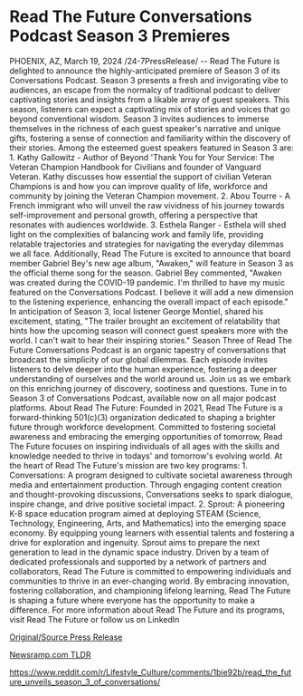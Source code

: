 # Read The Future Conversations Podcast Season 3 Premieres

PHOENIX, AZ, March 19, 2024 /24-7PressRelease/ -- Read The Future is delighted to announce the highly-anticipated premiere of Season 3 of its Conversations Podcast. Season 3 presents a fresh and invigorating vibe to audiences, an escape from the normalcy of traditional podcast to deliver captivating stories and insights from a likable array of guest speakers.  This season, listeners can expect a captivating mix of stories and voices that go beyond conventional wisdom. Season 3 invites audiences to immerse themselves in the richness of each guest speaker's narrative and unique gifts, fostering a sense of connection and familiarity within the discovery of their stories.  Among the esteemed guest speakers featured in Season 3 are:  1. Kathy Gallowitz - Author of Beyond 'Thank You for Your Service: The Veteran Champion Handbook for Civilians and founder of Vanguard Veteran. Kathy discusses how essential the support of civilian Veteran Champions is and how you can improve quality of life, workforce and community by joining the Veteran Champion movement.  2. Abou Tourre - A French immigrant who will unveil the raw vividness of his journey towards self-improvement and personal growth, offering a perspective that resonates with audiences worldwide.  3. Esthela Ranger - Esthela will shed light on the complexities of balancing work and family life, providing relatable trajectories and strategies for navigating the everyday dilemmas we all face.  Additionally, Read The Future is excited to announce that board member Gabriel Bey's new age album, "Awaken," will feature in Season 3 as the official theme song for the season. Gabriel Bey commented, "Awaken was created during the COVID-19 pandemic. I'm thrilled to have my music featured on the Conversations Podcast. I believe it will add a new dimension to the listening experience, enhancing the overall impact of each episode."  In anticipation of Season 3, local listener George Montiel, shared his excitement, stating, "The trailer brought an excitement of relatability that hints how the upcoming season will connect guest speakers more with the world. I can't wait to hear their inspiring stories."  Season Three of Read The Future Conversations Podcast is an organic tapestry of conversations that broadcast the simplicity of our global dilemmas. Each episode invites listeners to delve deeper into the human experience, fostering a deeper understanding of ourselves and the world around us.  Join us as we embark on this enriching journey of discovery, sootiness and questions. Tune in to Season 3 of Conversations Podcast, available now on all major podcast platforms.  About Read The Future:  Founded in 2021, Read The Future is a forward-thinking 501(c)(3) organization dedicated to shaping a brighter future through workforce development. Committed to fostering societal awareness and embracing the emerging opportunities of tomorrow, Read The Future focuses on inspiring individuals of all ages with the skills and knowledge needed to thrive in todays' and tomorrow's evolving world.  At the heart of Read The Future's mission are two key programs: 1. Conversations: A program designed to cultivate societal awareness through media and entertainment production. Through engaging content creation and thought-provoking discussions, Conversations seeks to spark dialogue, inspire change, and drive positive societal impact.  2. Sprout: A pioneering K-8 space education program aimed at deploying STEAM (Science, Technology, Engineering, Arts, and Mathematics) into the emerging space economy. By equipping young learners with essential talents and fostering a drive for exploration and ingenuity. Sprout aims to prepare the next generation to lead in the dynamic space industry.  Driven by a team of dedicated professionals and supported by a network of partners and collaborators, Read The Future is committed to empowering individuals and communities to thrive in an ever-changing world. By embracing innovation, fostering collaboration, and championing lifelong learning, Read The Future is shaping a future where everyone has the opportunity to make a difference.  For more information about Read The Future and its programs, visit Read The Future or follow us on LinkedIn 

[Original/Source Press Release](https://www.24-7pressrelease.com/press-release/509335/read-the-future-conversations-podcast-season-3-premieres)
                    

[Newsramp.com TLDR](None) 

https://www.reddit.com/r/Lifestyle_Culture/comments/1bie92b/read_the_future_unveils_season_3_of_conversations/